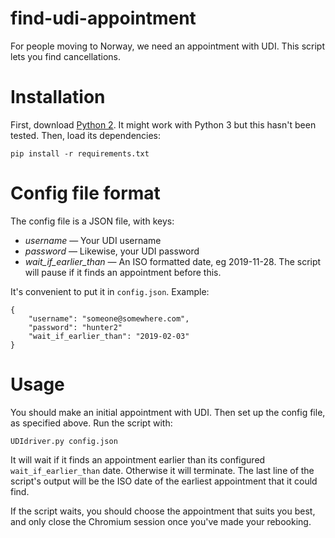 # find-udi-appointment
For people moving to Norway, we need an appointment with UDI. This script lets you find cancellations.

# Installation

First, download [Python 2](https://www.python.org/downloads/). It might work with Python 3 but this hasn't been tested. Then, load its dependencies:

```pip install -r requirements.txt```

# Config file format
The config file is a JSON file, with keys:

- *username* &mdash; Your UDI username 
- *password* &mdash; Likewise, your UDI password
- *wait_if_earlier_than* &mdash; An ISO formatted date, eg 2019-11-28. The script will pause if it finds an appointment before this.


It's convenient to put it in ```config.json```. Example:

```
{
    "username": "someone@somewhere.com",
    "password": "hunter2"
    "wait_if_earlier_than": "2019-02-03"
}
```

# Usage
You should make an initial appointment with UDI. Then set up the config file, as specified above. Run the script with:

```UDIdriver.py config.json```

It will wait if it finds an appointment earlier than its configured ```wait_if_earlier_than``` date. Otherwise it will terminate. The last line of the script's output will be the ISO date of the earliest appointment that it could find.

If the script waits, you should choose the appointment that suits you best, and only close the Chromium session once you've made your rebooking.
